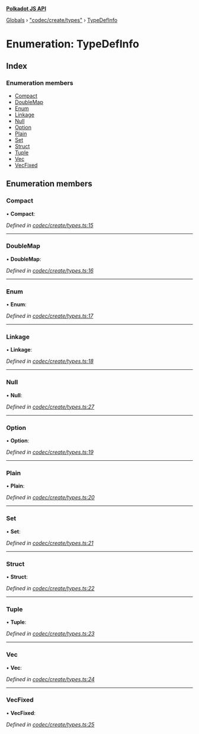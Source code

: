 **[Polkadot JS API](../README.md)**

[Globals](../globals.md) › [&quot;codec/create/types&quot;](../modules/_codec_create_types_.md) › [TypeDefInfo](_codec_create_types_.typedefinfo.md)

# Enumeration: TypeDefInfo

## Index

### Enumeration members

* [Compact](_codec_create_types_.typedefinfo.md#compact)
* [DoubleMap](_codec_create_types_.typedefinfo.md#doublemap)
* [Enum](_codec_create_types_.typedefinfo.md#enum)
* [Linkage](_codec_create_types_.typedefinfo.md#linkage)
* [Null](_codec_create_types_.typedefinfo.md#null)
* [Option](_codec_create_types_.typedefinfo.md#option)
* [Plain](_codec_create_types_.typedefinfo.md#plain)
* [Set](_codec_create_types_.typedefinfo.md#set)
* [Struct](_codec_create_types_.typedefinfo.md#struct)
* [Tuple](_codec_create_types_.typedefinfo.md#tuple)
* [Vec](_codec_create_types_.typedefinfo.md#vec)
* [VecFixed](_codec_create_types_.typedefinfo.md#vecfixed)

## Enumeration members

###  Compact

• **Compact**:

*Defined in [codec/create/types.ts:15](https://github.com/polkadot-js/api/blob/ebe77c2/packages/types/src/codec/create/types.ts#L15)*

___

###  DoubleMap

• **DoubleMap**:

*Defined in [codec/create/types.ts:16](https://github.com/polkadot-js/api/blob/ebe77c2/packages/types/src/codec/create/types.ts#L16)*

___

###  Enum

• **Enum**:

*Defined in [codec/create/types.ts:17](https://github.com/polkadot-js/api/blob/ebe77c2/packages/types/src/codec/create/types.ts#L17)*

___

###  Linkage

• **Linkage**:

*Defined in [codec/create/types.ts:18](https://github.com/polkadot-js/api/blob/ebe77c2/packages/types/src/codec/create/types.ts#L18)*

___

###  Null

• **Null**:

*Defined in [codec/create/types.ts:27](https://github.com/polkadot-js/api/blob/ebe77c2/packages/types/src/codec/create/types.ts#L27)*

___

###  Option

• **Option**:

*Defined in [codec/create/types.ts:19](https://github.com/polkadot-js/api/blob/ebe77c2/packages/types/src/codec/create/types.ts#L19)*

___

###  Plain

• **Plain**:

*Defined in [codec/create/types.ts:20](https://github.com/polkadot-js/api/blob/ebe77c2/packages/types/src/codec/create/types.ts#L20)*

___

###  Set

• **Set**:

*Defined in [codec/create/types.ts:21](https://github.com/polkadot-js/api/blob/ebe77c2/packages/types/src/codec/create/types.ts#L21)*

___

###  Struct

• **Struct**:

*Defined in [codec/create/types.ts:22](https://github.com/polkadot-js/api/blob/ebe77c2/packages/types/src/codec/create/types.ts#L22)*

___

###  Tuple

• **Tuple**:

*Defined in [codec/create/types.ts:23](https://github.com/polkadot-js/api/blob/ebe77c2/packages/types/src/codec/create/types.ts#L23)*

___

###  Vec

• **Vec**:

*Defined in [codec/create/types.ts:24](https://github.com/polkadot-js/api/blob/ebe77c2/packages/types/src/codec/create/types.ts#L24)*

___

###  VecFixed

• **VecFixed**:

*Defined in [codec/create/types.ts:25](https://github.com/polkadot-js/api/blob/ebe77c2/packages/types/src/codec/create/types.ts#L25)*